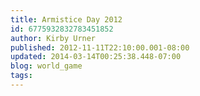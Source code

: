```yaml
---
title: Armistice Day 2012
id: 6775932832783451852
author: Kirby Urner
published: 2012-11-11T22:10:00.001-08:00
updated: 2014-03-14T00:25:38.448-07:00
blog: world_game
tags: 
---
```


